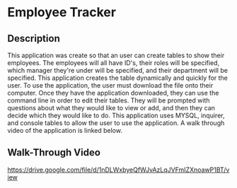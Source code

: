 # Employee Tracker 

## Description 
This application was create so that an user can create tables to show their employees. The employees will all have ID's, their roles will be specified, which manager they're under will be specified, and their department will be specified. This application creates the table dynamically and quickly for the user. To use the application, the user must download the file onto their computer. Once they have the application downloaded, they can use the command line in order to edit their tables. They will be prompted with questions about what they would like to view or add, and then they can decide which they would like to do. This application uses MYSQL, inquirer, and console tables to allow the user to use the application. A walk through video of the application is linked below. 

## Walk-Through Video
https://drive.google.com/file/d/1nDLWxbyeQfWJvAzLqJVFmIZXnoawP1BT/view